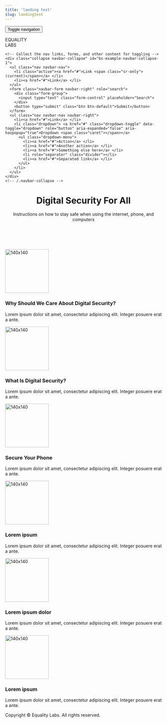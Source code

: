 ```yaml
---
title: 'landing test'
slug: landingtest
---
```


<nav class="navbar navbar-default">
  <div class="container-fluid"> 
    <!-- Brand and toggle get grouped for better mobile display -->
    <div class="navbar-header">
      <button type="button" class="navbar-toggle collapsed" data-toggle="collapse" data-target="#bs-example-navbar-collapse-1" aria-expanded="false"> <span class="sr-only">Toggle navigation</span> <span class="icon-bar"></span> <span class="icon-bar"></span> <span class="icon-bar"></span> </button>
      <p>EQUALITY<br>
        LABS </p>
    </div>
    
    <!-- Collect the nav links, forms, and other content for toggling -->
    <div class="collapse navbar-collapse" id="bs-example-navbar-collapse-1">
      <ul class="nav navbar-nav">
        <li class="active"><a href="#">Link <span class="sr-only">(current)</span></a> </li>
        <li><a href="#">Link</a> </li>
      </ul>
      <form class="navbar-form navbar-right" role="search">
        <div class="form-group">
          <input type="text" class="form-control" placeholder="Search">
        </div>
        <button type="submit" class="btn btn-default">Submit</button>
      </form>
      <ul class="nav navbar-nav navbar-right">
        <li><a href="#">Link</a> </li>
        <li class="dropdown"> <a href="#" class="dropdown-toggle" data-toggle="dropdown" role="button" aria-expanded="false" aria-haspopup="true">Dropdown <span class="caret"></span></a>
          <ul class="dropdown-menu">
            <li><a href="#">Action</a> </li>
            <li><a href="#">Another action</a> </li>
            <li><a href="#">Something else here</a> </li>
            <li role="separator" class="divider"></li>
            <li><a href="#">Separated link</a> </li>
          </ul>
        </li>
      </ul>
    </div>
    <!-- /.navbar-collapse --> 
  </div>
  <!-- /.container-fluid --> 
</nav>

<!-- HEADER -->
<header>
  <div class="jumbotron">
    <div class="container">
      <div class="row">
        <div class="col-xs-12">
          <h1 class="text-center">Digital Security For All</h1>
          <p class="text-center">Instructions on how to stay safe when using the internet, phone, and computers</p>
          <p>&nbsp;</p>
</div>
      </div>
    </div>
  </div>
</header>
<!-- / HEADER --> 

<!--  SECTION-1 -->
<section>
<div class="container ">
    <div class="row">
      <div class="col-lg-4 col-sm-12 text-center"> <img class="img-circle" alt="140x140" style="width: 140px; height: 140px;" src="images/icons/why-should-we-care-256x256.png" data-holder-rendered="true">
        <h3>Why Should We Care About Digital Security?</h3>
        <p>Lorem ipsum dolor sit amet, consectetur adipiscing elit. Integer posuere erat a ante.</p>
      </div>
      <div class="col-lg-4 col-sm-12 text-center"><img class="img-circle" alt="140x140" style="width: 140px; height: 140px;" src="images/icons/What-is-Digital-Security-256x256.png" data-holder-rendered="true">
        <h3>What Is Digital Security?</h3>
        <p>Lorem ipsum dolor sit amet, consectetur adipiscing elit. Integer posuere erat a ante.</p>
      </div>
      <div class="col-lg-4 col-sm-12 text-center"><img class="img-circle" alt="140x140" style="width: 140px; height: 140px;" src="images/icons/Secure-Your-Phone-256x256.png" data-holder-rendered="true">
        <h3>Secure Your Phone</h3>
        <p>Lorem ipsum dolor sit amet, consectetur adipiscing elit. Integer posuere erat a ante.</p>
      </div>
      <div class="col-lg-4 col-sm-12 text-center"><img class="img-circle" alt="140x140" style="width: 140px; height: 140px;" src="images/140X140.gif" data-holder-rendered="true">
        <h3>Lorem ipsum</h3>
        <p>Lorem ipsum dolor sit amet, consectetur adipiscing elit. Integer posuere erat a ante.</p>
      </div>
      <div class="col-lg-4 col-sm-12 text-center"><img class="img-circle" alt="140x140" style="width: 140px; height: 140px;" src="images/140X140.gif" data-holder-rendered="true">
        <h3>Lorem ipsum dolor</h3>
        <p>Lorem ipsum dolor sit amet, consectetur adipiscing elit. Integer posuere erat a ante.</p>
      </div>
      <div class="col-lg-4 col-sm-12 text-center"><img class="img-circle" alt="140x140" style="width: 140px; height: 140px;" src="images/140X140.gif" data-holder-rendered="true">
        <h3>Lorem ipsum</h3>
        <p>Lorem ipsum dolor sit amet, consectetur adipiscing elit. Integer posuere erat a ante.</p>
      </div>
    </div>
</div>
<!-- /container -->
  
  <div class="container">
    <div class="row"> </div>
</div>
  <!-- / CONTAINER--> 
</section>
<div class="well"> </div>

<!-- FOOTER -->
<div class="container">
  <div class="row"> </div>
</div>

  <div class="container">
    <div class="row">
      <div class="col-xs-12">
        <p>Copyright © Equality Labs. All rights reserved.</p>
      </div>
    </div>
  </div>

